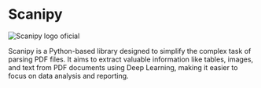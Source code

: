 # Scanipy

![Scanipy logo oficial](https://github.com/SVJLucas/Scanipy/assets/60625769/554bd0b6-6f88-4226-a1bc-43dcfa62fd0b)


Scanipy is a Python-based library designed to simplify the complex task of parsing PDF files. It aims to extract valuable information like tables, images, and text from PDF documents using Deep Learning, making it easier to focus on data analysis and reporting.
